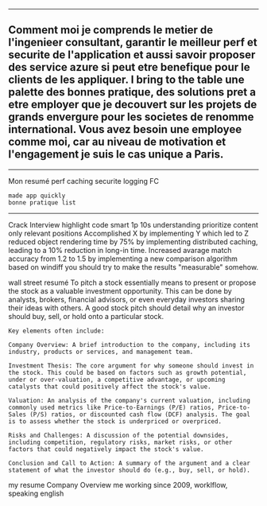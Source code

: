 ------------------------------------------------------------------
Comment moi je comprends le metier de l'ingenieer consultant, garantir le meilleur perf et securite de l'application et aussi savoir proposer des service azure si peut etre benefique pour le clients de les appliquer. 
I bring to the table une palette des bonnes pratique, des solutions pret a etre employer que je decouvert sur les projets de grands envergure pour les societes de renomme international. 
Vous avez besoin une employee comme moi, car au niveau de motivation et l'engagement je suis le cas unique a Paris. 
----------------------------------------------------------------------
------------------------------------------------------------------
Mon resumé
    perf
        caching
    securite
        logging FC

    made app quickly
    bonne pratique list

----------------------------------------------------------------------
Crack Interview
    highlight code smart
    1p 10s understanding prioritize content
    only relevant positions Accomplished X by implementing Y which led to Z
        reduced object rendering time by 75% by implementing distributed caching, leading to a 10% reduction in long-in time. 
        Increased avarage match accuracy from 1.2 to 1.5 by implementing a new comparison algorithm based on windiff
        you should try to make the results "measurable" somehow.







wall street resumé
    To pitch a stock essentially means to present or propose the stock as a valuable investment opportunity. This can be done by analysts, brokers, financial advisors, or even everyday investors sharing their ideas with others. A good stock pitch should detail why an investor should buy, sell, or hold onto a particular stock.

    Key elements often include:

    Company Overview: A brief introduction to the company, including its industry, products or services, and management team.

    Investment Thesis: The core argument for why someone should invest in the stock. This could be based on factors such as growth potential, under or over-valuation, a competitive advantage, or upcoming catalysts that could positively affect the stock's value.

    Valuation: An analysis of the company's current valuation, including commonly used metrics like Price-to-Earnings (P/E) ratios, Price-to-Sales (P/S) ratios, or discounted cash flow (DCF) analysis. The goal is to assess whether the stock is underpriced or overpriced.

    Risks and Challenges: A discussion of the potential downsides, including competition, regulatory risks, market risks, or other factors that could negatively impact the stock's value.

    Conclusion and Call to Action: A summary of the argument and a clear statement of what the investor should do (e.g., buy, sell, or hold).

my resume
    Company Overview
        me working since 2009, worklflow, 
        speaking english
